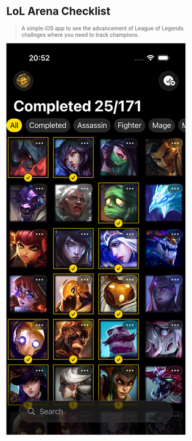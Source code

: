 # LoL Arena Checklist

> A simple iOS app to see the advancement of League of Legends challnges where you need to track champions.

![screenshot](screenshot.png)
